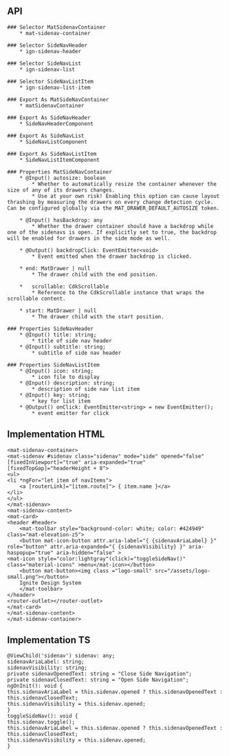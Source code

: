 ## API
    ### Selector MatSidenavContainer
        * mat-sidenav-container

    ### Selector SideNavHeader
        * ign-sidenav-header

    ### Selector SideNavList
        * ign-sidenav-list

    ### Selector SideNavListItem
        * ign-sidenav-list-item

    ### Export As MatSideNavContainer
        * matSidenavContainer

    ### Export As SideNavHeader
        * SideNavHeaderComponent

    ### Export As SideNavList
        * SideNavListComponent

    ### Export As SideNavListItem
        * SideNavListItemComponent

    ### Properties MatSideNavContainer
        * @Input() autosize: boolean
            * Whether to automatically resize the container whenever the size of any of its drawers changes.
            * Use at your own risk! Enabling this option can cause layout thrashing by measuring the drawers on every change detection cycle. Can be configured globally via the MAT_DRAWER_DEFAULT_AUTOSIZE token.

        * @Input() hasBackdrop: any
            * Whether the drawer container should have a backdrop while one of the sidenavs is open. If explicitly set to true, the backdrop will be enabled for drawers in the side mode as well.

        * @Output() backdropClick: EventEmitter<void>
            * Event emitted when the drawer backdrop is clicked.

        * end: MatDrawer | null
            * The drawer child with the end position.

        *   scrollable: CdkScrollable
            * Reference to the CdkScrollable instance that wraps the scrollable content.

        * start: MatDrawer | null
            * The drawer child with the start position.

    ### Properties SideNavHeader
        * @Input() title: string;
            * title of side nav header
        * @Input() subtitle: string;
            * subtitle of side nav header

    ### Properties SideNavListItem
        * @Input() icon: string;
            * icon file to display
        * @Input() description: string;
            * description of side nav list item
        * @Input() key: string;
            * key for list item
        * @Output() onClick: EventEmitter<string> = new EventEmitter();
            * event emitter for click
            
## Implementation HTML
    <mat-sidenav-container>
    <mat-sidenav #sidenav class="sidenav" mode="side" opened="false" [fixedInViewport]="true" aria-expanded="true" [fixedTopGap]="headerHeight + 8">
    <ul>
    <li *ngFor="let item of navItems">
        <a [routerLink]="[item.route]">	{ item.name }</a>
    </li>
    </ul>
    </mat-sidenav>
    <mat-sidenav-content>
    <mat-card>
    <header #header>
        <mat-toolbar style="background-color: white; color: #424949" class="mat-elevation-z5">
        <button mat-icon-button attr.aria-label="{ {sidenavAriaLabel} }" role="button" attr.aria-expanded="{ {sidenavVisibility} }" aria-haspopup="true" aria-hidden="false" >
    <mat-icon style="color:lightgray"(click)="toggleSideNav()" class="material-icons" >menu</mat-icon></button>
        <button mat-button><img class ="logo-small" src="/assets/logo-small.png"></button>
        Ignite Design System
        </mat-toolbar>
    </header>
    <router-outlet></router-outlet>
    </mat-card>
    </mat-sidenav-content>
    </mat-sidenav-container>

## Implementation TS
    @ViewChild('sidenav') sidenav: any;
    sidenavAriaLabel: string;
    sidenavVisibility: string;
    private sidenavOpenedText: string = "Close Side Navigation";
    private sidenavClosedText: string = "Open Side Navigation";
    ngOnInit(): void {
    this.sidenavAriaLabel = this.sidenav.opened ? this.sidenavOpenedText : this.sidenavClosedText;
    this.sidenavVisibility = this.sidenav.opened;
    }
    toggleSideNav(): void {
    this.sidenav.toggle();
    this.sidenavAriaLabel = this.sidenav.opened ? this.sidenavOpenedText : this.sidenavClosedText;
    this.sidenavVisibility = this.sidenav.opened;
    }
